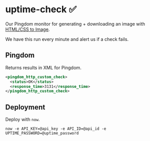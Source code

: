 # uptime-check ✅
Our Pingdom monitor for generating + downloading an image with [HTML/CSS to Image](https://hcti.io).

We have this run every minute and alert us if a check fails.

## Pingdom
Returns results in XML for Pingdom.

```xml
<pingdom_http_custom_check>
  <status>OK</status>
  <response_time>3131</response_time>
</pingdom_http_custom_check>
```

## Deployment
Deploy with `now`.

```
now -e API_KEY=@api_key -e API_ID=@api_id -e UPTIME_PASSWORD=@uptime_password
```
